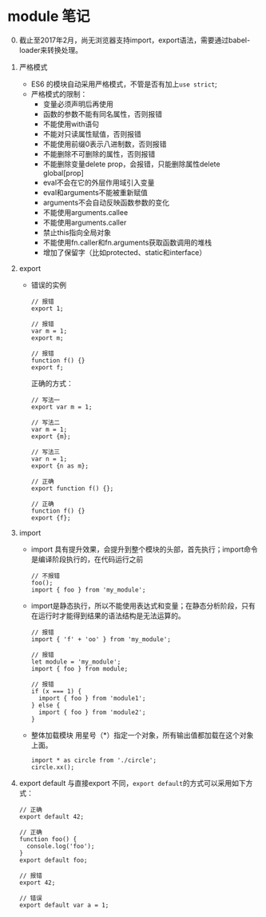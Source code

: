 # module 笔记

0. 截止至2017年2月，尚无浏览器支持import，export语法，需要通过babel-loader来转换处理。

1. 严格模式
	- ES6 的模块自动采用严格模式，不管是否有加上`use strict`;
	-  严格模式的限制：
	    - 变量必须声明后再使用
	    - 函数的参数不能有同名属性，否则报错
	    - 不能使用with语句
	    - 不能对只读属性赋值，否则报错
	    - 不能使用前缀0表示八进制数，否则报错
	    - 不能删除不可删除的属性，否则报错
	    - 不能删除变量delete prop，会报错，只能删除属性delete global[prop]
	    - eval不会在它的外层作用域引入变量
	    - eval和arguments不能被重新赋值
	    - arguments不会自动反映函数参数的变化
	    - 不能使用arguments.callee
	    - 不能使用arguments.caller
	    - 禁止this指向全局对象
	    - 不能使用fn.caller和fn.arguments获取函数调用的堆栈
	    - 增加了保留字（比如protected、static和interface）

2. export

	- 错误的实例
	
	    ```
	    // 报错
	    export 1;
	
	    // 报错
	    var m = 1;
	    export m;
	
	    // 报错
	    function f() {}
	    export f;
	    ```
	    
	    正确的方式：

	    ```
	    // 写法一
	    export var m = 1;
	
	    // 写法二
	    var m = 1;
	    export {m};
	
	    // 写法三
	    var n = 1;
	    export {n as m};
	
	    // 正确
	    export function f() {};
	
	    // 正确
	    function f() {}
	    export {f};
	    ```

3. import 
	- import 具有提升效果，会提升到整个模块的头部，首先执行；import命令是编译阶段执行的，在代码运行之前
	
	    ```
	    // 不报错
	    foo();
	    import { foo } from 'my_module';
	    ```
	- import是静态执行，所以不能使用表达式和变量；在静态分析阶段，只有在运行时才能得到结果的语法结构是无法运算的。
	    ```
	    // 报错
	    import { 'f' + 'oo' } from 'my_module';
	
	    // 报错
	    let module = 'my_module';
	    import { foo } from module;
	
	    // 报错
	    if (x === 1) {
	      import { foo } from 'module1';
	    } else {
	      import { foo } from 'module2';
	    }
	    ```
	- 整体加载模块
	用星号（*）指定一个对象，所有输出值都加载在这个对象上面。
	    ```
	    import * as circle from './circle';
	    circle.xx();
	    ```

4. export default
与直接export 不同，`export default`的方式可以采用如下方式：
	```
	// 正确
	export default 42;

	// 正确
	function foo() {
	  console.log('foo');
	}
	export default foo;

	// 报错
	export 42;

	// 错误
	export default var a = 1;
	```
